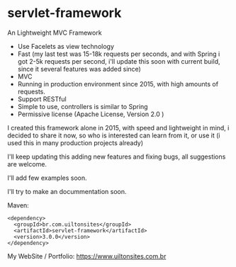 # servlet-framework

An Lightweight MVC Framework

- Use Facelets as view technology
- Fast (my last test was 15-18k requests per seconds, and with Spring i got 2-5k requests per second, i'll update this soon with current build, since it several features was added since)
- MVC
- Running in production environment since 2015, with high amounts of requests.
- Support RESTful
- Simple to use, controllers is similar to Spring
- Permissive license (Apache License, Version 2.0 )


I created this framework alone in 2015, with speed and lightweight in mind, i decided to share it now, so who is interested can learn from it, or use it (i used this in many production projects already)

I'll keep updating this adding new features and fixing bugs, all suggestions are welcome.


I'll add few examples soon.

I'll try to make an docummentation soon.


Maven:

```
<dependency>
  <groupId>br.com.uiltonsites</groupId>
  <artifactId>servlet-framework</artifactId>
  <version>3.0.0</version>
</dependency>
```

My WebSite / Portfolio: https://www.uiltonsites.com.br
